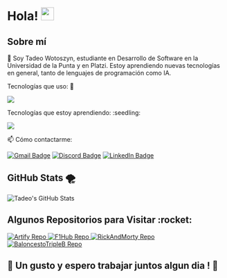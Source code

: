 

# Hola! <img src="https://raw.githubusercontent.com/MartinHeinz/MartinHeinz/master/wave.gif" width="30px">

<section>
    <h2>Sobre mí</h2>
    <p>🔭 Soy Tadeo Wotoszyn, estudiante en Desarrollo de Software en la Universidad de la Punta y en Platzi. Estoy aprendiendo nuevas tecnologías en general, tanto de lenguajes de programación como IA.</p>
    <p>Tecnologías que uso: 🚀 </p>
    <p>
      <a href="https://skillicons.dev">
        <img src="https://skillicons.dev/icons?i=java,js,html,css,mysql,git" />
      </a>
    </p>
    <p>Tecnologías que estoy aprendiendo: :seedling: </p>
    <p>
      <a href="https://skillicons.dev">
        <img src="https://skillicons.dev/icons?i=react,ts,bootstrap,astro,nodejs,tailwind" />
      </a>
    </p>
    <p>📫 Cómo contactarme:</p>
    <div class="badges">
        <a href="mailto:tadeo.woto@gmail.com"><img src="https://img.shields.io/badge/Gmail-D14836?style=for-the-badge&logo=gmail&logoColor=white" alt="Gmail Badge"></a>
        <a href="https://discordapp.com/users/tadiu_"><img src="https://img.shields.io/badge/Discord-7289DA?style=for-the-badge&logo=discord&logoColor=white" alt="Discord Badge"></a>
        <a href="https://www.linkedin.com/in/tadeowoto/"><img src="https://img.shields.io/badge/LinkedIn-0077B5?style=for-the-badge&logo=linkedin&logoColor=white" alt="LinkedIn Badge"></a>
    </div>
</section>

<section>
    <h2>GitHub Stats 🌪️</h2>
    <img src="https://github-readme-stats.vercel.app/api?username=tadeowoto&show_icons=true&theme=radical" alt="Tadeo's GitHub Stats">
</section>

<section>
    <h2>Algunos Repositorios para Visitar :rocket:</h2>
    <a href="https://github.com/tadeowoto/BaloncestoTripleB">
        <img src="https://github-readme-stats.vercel.app/api/pin/?username=tadeowoto&repo=Artify&show_icons=true&theme=radical" alt="Artify Repo">
    </a>
    <a href="https://github.com/tadeowoto/F1Hub">
        <img src="https://github-readme-stats.vercel.app/api/pin/?username=tadeowoto&repo=F1Hub&show_icons=true&theme=radical" alt="F1Hub Repo">
    </a>
    <a href="https://github.com/tadeowoto/RickAndMorty">
        <img src="https://github-readme-stats.vercel.app/api/pin/?username=tadeowoto&repo=RickAndMorty&show_icons=true&theme=radical" alt="RickAndMorty Repo">
    </a>
    <a href="https://github.com/tadeowoto/Artify">
        <img src="https://github-readme-stats.vercel.app/api/pin/?username=tadeowoto&repo=BaloncestoTripleB&show_icons=true&theme=radical" alt="BaloncestoTripleB Repo">
    </a>
</section>

## :purple_heart: Un gusto y espero trabajar juntos algun dia ! :purple_heart: 

